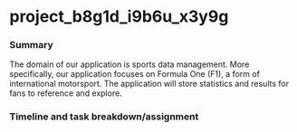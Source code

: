 # project_b8g1d_i9b6u_x3y9g

### Summary
The domain of our application is sports data management. More specifically, our application focuses on Formula One (F1), a form of international motorsport. The application will store statistics and results for fans to reference and explore. 

### Timeline and task breakdown/assignment